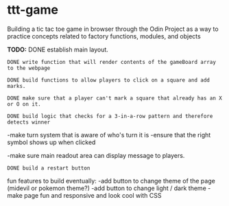 # ttt-game
Building a tic tac toe game in browser through the Odin Project as a way to practice concepts related to factory functions, modules, and objects



**TODO:**
    DONE establish main layout.

    DONE write function that will render contents of the gameBoard array to the webpage

    DONE build functions to allow players to click on a square and add marks.

    DONE make sure that a player can't mark a square that already has an X or O on it. 

    DONE build logic that checks for a 3-in-a-row pattern and therefore detects winner

-make turn system that is aware of who's turn it is
    -ensure that the right symbol shows up when clicked

-make sure main readout area can display message to players. 

    DONE build a restart button

fun features to build eventually: 
-add button to change theme of the page (midevil or pokemon theme?)
-add button to change light / dark theme
-make page fun and responsive and look cool with CSS